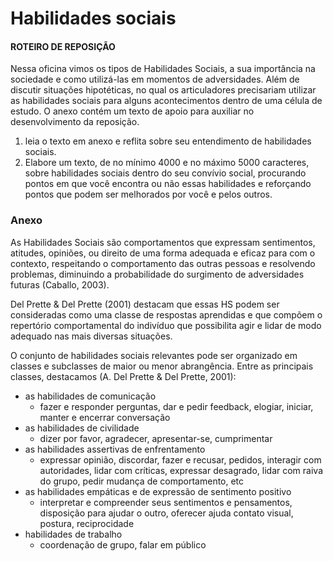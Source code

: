 # Habilidades sociais
#### ROTEIRO DE REPOSIÇÃO

Nessa oficina vimos os tipos de Habilidades Sociais, a sua importância na sociedade e
como utilizá-las em momentos de adversidades. Além de discutir situações hipotéticas,
no qual os articuladores precisariam utilizar as habilidades sociais para alguns
acontecimentos dentro de uma célula de estudo. O anexo contém um texto de apoio para
auxiliar no desenvolvimento da reposição.

1. leia o texto em anexo e reflita sobre seu entendimento de habilidades sociais.
2. Elabore um texto, de no mínimo 4000 e no máximo 5000 caracteres, sobre
habilidades sociais dentro do seu convívio social, procurando pontos em que você
encontra ou não essas habilidades e reforçando pontos que podem ser melhorados por
você e pelos outros.

### Anexo

As Habilidades Sociais são comportamentos que expressam sentimentos, atitudes,
opiniões, ou direito de uma forma adequada e eficaz para com o contexto, respeitando o
comportamento das outras pessoas e resolvendo problemas, diminuindo a probabilidade
do surgimento de adversidades futuras (Caballo, 2003). 

Del Prette & Del Prette (2001)
destacam que essas HS podem ser consideradas como uma classe de respostas
aprendidas e que compõem o repertório comportamental do indivíduo que possibilita
agir e lidar de modo adequado nas mais diversas situações.

O conjunto de habilidades sociais relevantes pode ser organizado em classes e
subclasses de maior ou menor abrangência. Entre as principais classes, destacamos (A.
Del Prette & Del Prette, 2001):

- as habilidades de comunicação
    - fazer e responder perguntas, dar e pedir feedback, elogiar, iniciar, manter e encerrar conversação
- as habilidades de civilidade
    - dizer por favor, agradecer, apresentar-se, cumprimentar
- as habilidades assertivas de enfrentamento
    - expressar opinião, discordar, fazer e recusar, pedidos, interagir com autoridades, lidar com críticas, expressar desagrado, lidar com raiva do grupo, pedir mudança de comportamento, etc 
- as habilidades empáticas e de expressão de sentimento positivo
    - interpretar e compreender seus sentimentos e pensamentos, disposição para ajudar o outro, oferecer ajuda contato visual, postura, reciprocidade 
- habilidades de trabalho
    - coordenação de grupo, falar em público